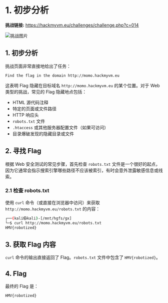 # 1. 初步分析

**挑战链接:** https://hackmyvm.eu/challenges/challenge.php?c=014

![挑战图片](https://7r1umph.top//20250518140930918.webp)

## 1. 初步分析

挑战页面非常直接地给出了任务：

```
Find the flag in the domain http://momo.hackmyvm.eu
```

这表明 Flag 隐藏在目标域名 `http://momo.hackmyvm.eu` 的某个位置。对于 Web 类型的挑战，常见的 Flag 隐藏地点包括：
*   HTML 源代码注释
*   特定的页面或文件路径
*   HTTP 响应头
*   `robots.txt` 文件
*   `.htaccess` 或其他服务器配置文件（如果可访问）
*   目录爆破发现的隐藏目录或文件

## 2. 寻找 Flag

根据 Web 安全测试的常见步骤，首先检查 `robots.txt` 文件是一个很好的起点，因为它通常会指示搜索引擎哪些路径不应该被索引，有时会意外泄露敏感信息或线索。

### 2.1 检查 robots.txt

使用 `curl` 命令（或直接在浏览器中访问）来获取 `http://momo.hackmyvm.eu/robots.txt` 的内容：

```bash
┌──(kali㉿kali)-[/mnt/hgfs/gx]
└─$ curl http://momo.hackmyvm.eu/robots.txt
HMV{robotized}
```

## 3. 获取 Flag 内容

`curl` 命令的输出直接返回了 Flag。`robots.txt` 文件中包含了 `HMV{robotized}`。

## 4. Flag

最终的 Flag 是：

```
HMV{robotized}
```
